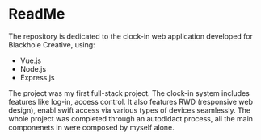 # ReadMe
The repository is dedicated to the clock-in web application developed for Blackhole Creative, using:
* Vue.js
* Node.js
* Express.js

The project was my first full-stack project. The clock-in system includes features like log-in, access control. It also features RWD (responsive web design), enabl swift access via various types of devices seamlessly. The whole project was completed through an autodidact process, all the main componenets in were composed by myself alone.

